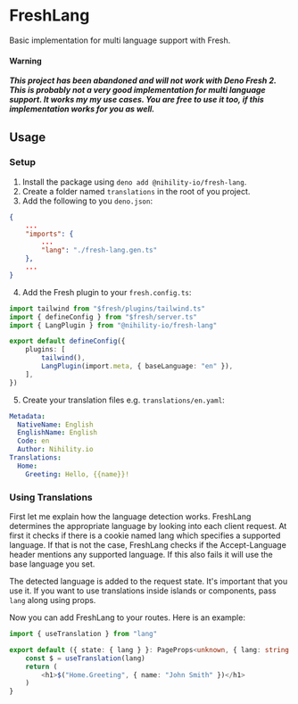 # FreshLang
Basic implementation for multi language support with Fresh.

#### Warning
*__This project has been abandoned and will not work with Deno Fresh 2.__*
*__This is probably not a very good implementation for multi language support. It works my my use cases. You are free to use it too, if this implementation works for you as well.__*

## Usage
### Setup
1. Install the package using `deno add @nihility-io/fresh-lang`.
2. Create a folder named `translations` in the root of you project.
3. Add the following to you `deno.json`:
```json
{
	...
	"imports": {
        ...
		"lang": "./fresh-lang.gen.ts"
	},
    ...
}
```
4. Add the Fresh plugin to your `fresh.config.ts`:
```ts
import tailwind from "$fresh/plugins/tailwind.ts"
import { defineConfig } from "$fresh/server.ts"
import { LangPlugin } from "@nihility-io/fresh-lang"

export default defineConfig({
	plugins: [
		tailwind(),
		LangPlugin(import.meta, { baseLanguage: "en" }),
	],
})

```
5. Create your translation files e.g. `translations/en.yaml`:
```yaml
Metadata:
  NativeName: English
  EnglishName: English
  Code: en
  Author: Nihility.io
Translations:
  Home:
    Greeting: Hello, {{name}}!
```

### Using Translations
First let me explain how the language detection works. FreshLang determines the appropriate language by looking into each client request. At first it checks if there is a cookie named lang which specifies a supported language. If that is not the case, FreshLang checks if the Accept-Language header mentions any supported language. If this also fails it will use the base language you set.

The detected language is added to the request state. It's important that you use it. If you want to use translations inside islands or components, pass `lang` along using props.

Now you can add FreshLang to your routes. Here is an example:
```ts
import { useTranslation } from "lang"

export default ({ state: { lang } }: PageProps<unknown, { lang: string }>) => {
    const $ = useTranslation(lang)
    return (
        <h1>$("Home.Greeting", { name: "John Smith" })</h1>
    )
}
```
